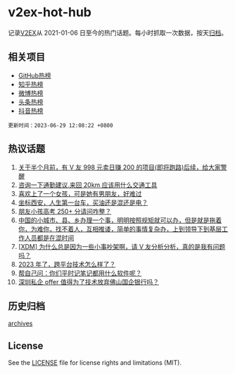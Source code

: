 # v2ex-hot-hub

 记录[V2EX](https://www.v2ex.com/)从 2021-01-06 日至今的热门话题。每小时抓取一次数据，按天[归档](archives)。
 
 ## 相关项目

- [GitHub热榜](https://github.com/snaildev/github-hot-hub)
- [知乎热榜](https://github.com/snaildev/zhihu-hot-hub)
- [微博热榜](https://github.com/snaildev/weibo-hot-hub)
- [头条热榜](https://github.com/snaildev/toutiao-hot-hub)
- [抖音热榜](https://github.com/snaildev/douyin-hot-hub)


 `更新时间：2023-06-29 12:08:22 +0800`

## 热议话题

1. [关于半个月前，有 V 友 998 元卖日赚 200 的项目(即将跑路)后续，给大家警醒](https://www.v2ex.com/t/952480)
1. [咨询一下通勤建议.来回 20km 应该用什么交通工具](https://www.v2ex.com/t/952359)
1. [喜欢上了一个女孩，可是她有男朋友，好难过](https://www.v2ex.com/t/952567)
1. [​坐标西安，人生第一台车，买油还是混还是电？](https://www.v2ex.com/t/952411)
1. [朋友小孩高考 250+ 分请问咋整？](https://www.v2ex.com/t/952409)
1. [中国的小城市、县、乡办理一个事，明明按照规矩就可以办，但是就是拖着你，为难你，找不着人，互相推诿，简单的事情复杂办，上到领导下到基层工作人员都是在混时间](https://www.v2ex.com/t/952416)
1. [[XDM] 为什么总是因为一些小事吵架啊，请 V 友分析分析，真的是我有问题吗？](https://www.v2ex.com/t/952408)
1. [2023 年了，跨平台技术怎么样了？](https://www.v2ex.com/t/952400)
1. [帮自己问：你们平时记笔记都用什么软件呢？](https://www.v2ex.com/t/952434)
1. [深圳私企 offer 值得为了技术放弃佛山国企银行吗？](https://www.v2ex.com/t/952476)

## 历史归档

[archives](archives)

## License

See the [LICENSE](LICENSE) file for license rights and limitations (MIT).
